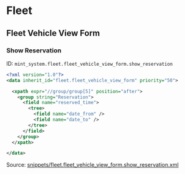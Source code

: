 # Fleet
## Fleet Vehicle View Form  
### Show Reservation  
ID: `mint_system.fleet.fleet_vehicle_view_form.show_reservation`  
```xml
<?xml version="1.0"?>
<data inherit_id="fleet.fleet_vehicle_view_form" priority="50">

  <xpath expr="//group/group[5]" position="after">
    <group string="Reservation">
      <field name="reserved_time">
        <tree>
          <field name="date_from" />
          <field name="date_to" />
        </tree>
      </field>
    </group>
  </xpath>

</data>
```
Source: [snippets/fleet.fleet_vehicle_view_form.show_reservation.xml](https://github.com/Mint-System/Odoo-Build/tree/14.0/snippets/fleet.fleet_vehicle_view_form.show_reservation.xml)


